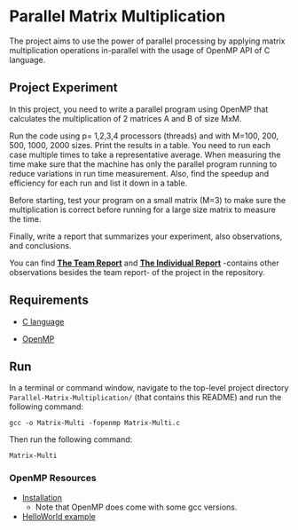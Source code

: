 # Parallel Matrix Multiplication
The project aims to use the power of parallel processing by applying matrix multiplication operations in-parallel with the usage of OpenMP API of C language.

## Project Experiment
In this project, you need to write a parallel program using OpenMP that calculates the multiplication of 2 matrices A and B of size MxM. 

Run the code using p= 1,2,3,4 processors (threads) and with M=100, 200, 500, 1000, 2000 sizes. Print the results in a table. You need to run each case multiple times to take a representative average. When measuring
the time make sure that the machine has only the parallel program running to reduce variations in
run time measurement. Also, find the speedup and efficiency for each run and list it down in a table.

Before starting, test your program on a small matrix (M=3) to make
sure the multiplication is correct before running for a large size matrix to measure the time.

Finally, write a report that summarizes your experiment, also observations, and conclusions.

You can find [**The Team Report**](https://github.com/Faisal-AlDhuwayhi/Parallel-Matrix-Multiplication/blob/master/Final_Report.pdf) and [**The Individual Report**](https://github.com/Faisal-AlDhuwayhi/Parallel-Matrix-Multiplication/blob/master/Individual_Report.pdf) -contains other observations besides the team report- of the project in the repository.



## Requirements 
- [C language](https://www.guru99.com/c-gcc-install.html)

- [OpenMP](https://www.openmp.org/resources/openmp-compilers-tools/)

## Run
In a terminal or command window, navigate to the top-level project directory `Parallel-Matrix-Multiplication/` (that contains this README) and run the following command:

```
gcc -o Matrix-Multi -fopenmp Matrix-Multi.c
```  

Then run the following command:
```
Matrix-Multi
```


### OpenMP Resources
- [Installation](https://www.geeksforgeeks.org/openmp-introduction-with-installation-guide/)
  - Note that OpenMP does come with some gcc versions.
- [HelloWorld example](https://www.geeksforgeeks.org/openmp-hello-world-program/)